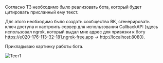 Согласно ТЗ необходимо было реализовать бота, который будет цитировать присланный ему текст.

Для этого необходимо было создать сообщество ВК, сгенерировать ключ доступа и настроить сервер для использования CallbackAPI (здесь использовал ngrok, который выдал мне адрес для привязки к боту https://e020-176-113-32-181.ngrok-free.app -> http://localhost:8080).

Прикладываю картинку работы бота.

![Тест1](https://github.com/user-attachments/assets/8e8fc5cf-7b52-48c3-b87f-a9557c6c160d)
